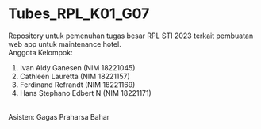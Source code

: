 # Tubes_RPL_K01_G07
Repository untuk pemenuhan tugas besar RPL STI 2023 terkait pembuatan web app untuk maintenance hotel.<br>
Anggota Kelompok:
1. Ivan Aldy Ganesen (NIM 18221045)
2. Cathleen Lauretta (NIM 18221157)
3. Ferdinand Refrandt (NIM 18221169)
4. Hans Stephano Edbert N (NIM 18221171)
<br>
Asisten: Gagas Praharsa Bahar
